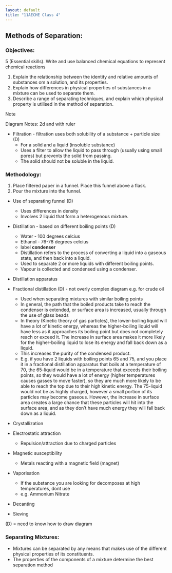 ```yaml
---
layout: default
title: "11AECHE Class 4"
---
```


## Methods of Separation:

### Objectives:

5 (Essential skills). Write and use balanced chemical equations to represent chemical reactions

1.  Explain the relationship between the identity and relative amounts of substances om a solution, and its properties.
2.  Explain how differences in physical properties of substances in a mixture can be used to separate them.
3.  Describe a range of separating techniques, and explain which physical property is utilised in the method of separation.

> [!NOTE]
> Diagram Notes: 2d and with ruler
> 

-   Filtration - filtration uses both solubility of a substance + particle size (D)
    -   For a solid and a liquid (insoluble substance)
    -   Uses a filter to allow the liquid to pass through (usually using small pores) but prevents the solid from passing.
    -   The solid should not be soluble in the liquid.

### Methodology:

1.  Place filtered paper in a funnel. Place this funnel above a flask.
2.  Pour the mixture into the funnel.

-   Use of separating funnel (D)
    
    -   Uses differences in density
    -   Involves 2 liquid that form a heterogenous mixture.
    
-   Distillation - based on different boiling points (D)
    
    -   Water - 100 degrees celcius
    -   Ethanol - 76-78 degrees celcius
    -   label **condenser**
    -   Distillation refers to the process of converting a liquid into a gaseous state, and then back into a liquid.
    -   Used to separate 2 or more liquids with different boiling points.
    -   Vapour is collected and condensed using a condenser.
    
-   Distillation apparatus
    
-   Fractional distillation (D) - not overly complex diagram e.g. for crude oil
    
    -   Used when separating mixtures with similar boiling points
    -   In general, the path that the boiled products take to reach the condenser is extended, or surface area is increased, usually through the use of glass beads
    -   In theory (Kinetic theory of gas particles), the lower-boiling liquid will have a lot of kinetic energy, whereas the higher-boiling liquid will have less as it approaches its boiling point but does not completely reach or exceed it. The increase in surface area makes it more likely for the higher-boiling liquid to lose its energy and fall back down as a liquid.
    -   This increases the purity of the condensed product.
    -   E.g. if you have 2 liquids with boiling points 65 and 75, and you place it in a fractional distillation apparatus that boils at a temperature of 70, the 65-liquid would be in a temperature that exceeds their boiling points, so they would have a lot of energy (higher temperatures causes gasses to move faster), so they are much more likely to be able to reach the top due to their high kinetic energy. The 75-liquid would not be as highly charged, however a small portion of its particles may become gaseous. However, the increase in surface area creates a large chance that these particles will hit into the surface area, and as they don’t have much energy they will fall back down as a liquid.
-   Crystallization
    
-   Electrostatic attraction
    
    -   Repulsion/attraction due to charged particles
-   Magnetic susceptibility
    
    -   Metals reacting with a magnetic field (magnet)
-   Vaporisation
    
    -   If the substance you are looking for decomposes at high temperatures, dont use
    -   e.g. Ammonium Nitrate
-   Decanting
    
-   Sieving
    

(D) = need to know how to draw diagram

### Separating Mixtures:

-   Mixtures can be separated by any means that makes use of the different physical properties of its constituents.
-   The properties of the components of a mixture determine the best separation method
